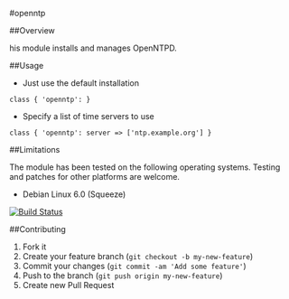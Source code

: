 #openntp

##Overview

his module installs and manages OpenNTPD.

##Usage

* Just use the default installation
```
class { 'openntp': }
```

* Specify a list of time servers to use
```
class { 'openntp': server => ['ntp.example.org'] }
```

##Limitations

The module has been tested on the following operating systems. Testing and patches for other platforms are welcome.

* Debian Linux 6.0 (Squeeze)

[![Build Status](https://travis-ci.org/tohuwabohu/tohuwabohu-openntp.png?branch=master)](https://travis-ci.org/tohuwabohu/tohuwabohu-openntp)

##Contributing

1. Fork it
2. Create your feature branch (`git checkout -b my-new-feature`)
3. Commit your changes (`git commit -am 'Add some feature'`)
4. Push to the branch (`git push origin my-new-feature`)
5. Create new Pull Request
